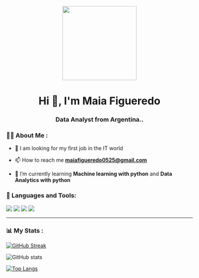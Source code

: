 <div id="header" align="center">
    <img src="https://giphy.com/clips/originals-hacker-desi-hackette-lu01tsQqf1mJuHrFVq" width="200" />
    <h1 align="center">Hi 👋, I'm Maia Figueredo</h1>
    <h3 align="center"> Data Analyst from Argentina..</h3>
    
</div>


### 👨‍💻 About Me :

- 📝 I am looking for my first job in the IT world

- 📫 How to reach me **maiafigueredo0525@gmail.com**

- 🌱 I’m currently learning **Machine learning with python** and **Data Analytics with python**



<div align="left">
    <h3>🔨 Languages and Tools:</h3>
    <div>
        <img src="https://devicon-website.vercel.app/api/mysql/original.svg"></img>
        <img src="https://devicon-website.vercel.app/api/python/original.svg"></img>
        <img src="https://devicon-website.vercel.app/api/git/original.svg"></img>
        <img src="https://devicon-website.vercel.app/api/angularjs/original.svg"></img>
      </div>
</div>

---

### 📊 My Stats :

[![GitHub Streak](http://github-readme-streak-stats.herokuapp.com?user=maiacandelaria&theme=onedark)](https://git.io/streak-stats)

![GitHub stats](https://github-readme-stats.vercel.app/api?username=maiacandelaria&show_icons=true&theme=radical)

[![Top Langs](https://github-readme-stats.vercel.app/api/top-langs/?username=maiacandelaria&theme=tokyonight)](https://github.com/anuraghazra/github-readme-stats)
